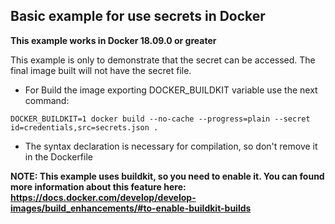 ## Basic example for use secrets in Docker

**This example works in Docker 18.09.0 or greater**

This example is only to demonstrate that the secret can be accessed. The final image built will not have the secret file.

- For Build the image exporting DOCKER_BUILDKIT variable use the next command:

`DOCKER_BUILDKIT=1 docker build --no-cache --progress=plain --secret id=credentials,src=secrets.json .`

- The syntax declaration is necessary for compilation, so don't remove it in the Dockerfile

**NOTE: This example uses buildkit, so you need to enable it. You can found more information about this feature here: https://docs.docker.com/develop/develop-images/build_enhancements/#to-enable-buildkit-builds**